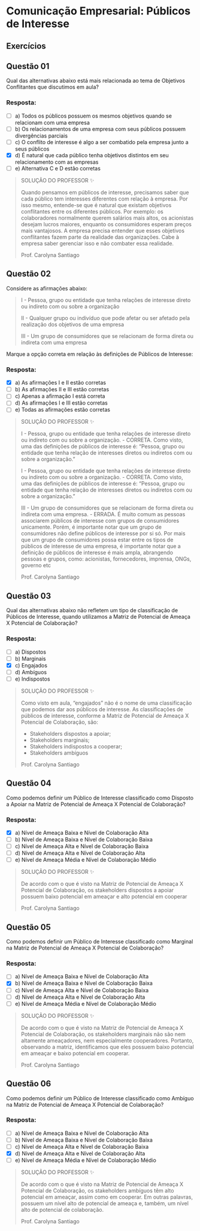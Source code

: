 # Comunicação Empresarial: Públicos de Interesse

## Exercícios


## Questão 01 
Qual das alternativas abaixo está mais relacionada ao tema de Objetivos Conflitantes que discutimos em aula?

### Resposta:
- [ ] a) ​Todos os públicos possuem os mesmos objetivos quando se relacionam com uma empresa
- [ ] b) Os relacionamentos de uma empresa com seus públicos possuem divergências parciais
- [ ] c) ​O conflito de interesse é algo a ser combatido pela empresa junto a seus públicos
- [x] d) ​É natural que cada público tenha objetivos distintos em seu relacionamento com as empresas
- [ ] e) Alternativa C e D estão corretas

> SOLUÇÃO DO PROFESSOR ✨
>
> Quando pensamos em públicos de interesse, precisamos saber que cada público tem interesses diferentes com relação à empresa. Por isso mesmo, entende-se que é natural que existam objetivos conflitantes entre os diferentes públicos. Por exemplo: os colaboradores normalmente querem salários mais altos, os acionistas desejam lucros maiores, enquanto os consumidores esperam preços mais vantajosos. A empresa precisa entender que esses objetivos conflitantes fazem parte da realidade das organizações. Cabe à empresa saber gerenciar isso e não combater essa realidade.
>
> Prof. Carolyna Santiago

## Questão 02 
Considere as afirmações abaixo:

> I - Pessoa, grupo ou entidade que tenha relações de interesse direto ou indireto com ou sobre a organização
>
> II - Qualquer grupo ou indivíduo que pode afetar ou ser afetado pela realização dos objetivos de uma empresa
>
> III - Um grupo de consumidores que se relacionam de forma direta ou indireta com uma empresa

Marque a opção correta em relação às definições de Públicos de Interesse:

### Resposta:
- [x] a) ​As afirmações I e II estão corretas
- [ ] b) ​As afirmações II e III estão corretas
- [ ] c) ​Apenas a afirmação I está correta
- [ ] d) ​As afirmações I e III estão corretas
- [ ] e) ​Todas as afirmações estão corretas

> SOLUÇÃO DO PROFESSOR ✨
>
> I - Pessoa, grupo ou entidade que tenha relações de interesse direto ou indireto com ou sobre a organização. - CORRETA. Como visto, uma das definições de públicos de interesse é: “Pessoa, grupo ou entidade que tenha relação de interesses diretos ou indiretos com ou sobre a organização.”
>
> I - Pessoa, grupo ou entidade que tenha relações de interesse direto ou indireto com ou sobre a organização. - CORRETA. Como visto, uma das definições de públicos de interesse é: “Pessoa, grupo ou entidade que tenha relação de interesses diretos ou indiretos com ou sobre a organização.”
>
> III - Um grupo de consumidores que se relacionam de forma direta ou indireta com uma empresa. - ERRADA. É muito comum as pessoas associarem públicos de interesse com grupos de consumidores unicamente. Porém, é importante notar que um grupo de consumidores não define públicos de interesse por si só. Por mais que um grupo de consumidores possa estar entre os tipos de públicos de interesse de uma empresa, é importante notar que a definição de públicos de interesse é mais ampla, abrangendo pessoas e grupos, como: acionistas, fornecedores, imprensa, ONGs, governo etc
>
> Prof. Carolyna Santiago


## Questão 03 
​Qual das alternativas abaixo não refletem um tipo de classificação de Públicos de Interesse, quando utilizamos a Matriz de Potencial de Ameaça X Potencial de Colaboração?

### Resposta:
- [ ] a) ​Dispostos
- [ ] b) ​Marginais
- [x] c) ​Engajados
- [ ] d) ​Ambíguos
- [ ] e) ​Indispostos

> SOLUÇÃO DO PROFESSOR ✨
>
> Como visto em aula, “engajados” não é o nome de uma classificação que podemos dar aos públicos de interesse. As classificações de públicos de interesse, conforme a Matriz de Potencial de Ameaça X Potencial de Colaboração, são:
> 
>- Stakeholders dispostos a apoiar;
>- Stakeholders marginais;
>- Stakeholders indispostos a cooperar;
>- Stakeholders ambíguos 
>
> Prof. Carolyna Santiago


## Questão 04 
Como podemos definir um Público de Interesse classificado como Disposto a Apoiar na Matriz de Potencial de Ameaça X Potencial de Colaboração?

### Resposta:
- [x] a) ​Nível de Ameaça Baixa e Nível de Colaboração Alta
- [ ] b) ​Nível de Ameaça Baixa e Nível de Colaboração Baixa
- [ ] c) ​Nível de Ameaça Alta e Nível de Colaboração Baixa
- [ ] d) Nível de Ameaça Alta e Nível de Colaboração Alta
- [ ] e) ​Nível de Ameaça Média e Nível de Colaboração Médio

> SOLUÇÃO DO PROFESSOR ✨
>
> De acordo com o que é visto na Matriz de Potencial de Ameaça X Potencial de Colaboração, os stakeholders dispostos a apoiar possuem baixo potencial em ameaçar e alto potencial em cooperar
>
> Prof. Carolyna Santiago


## Questão 05 
​Como podemos definir um Público de Interesse classificado como Marginal na Matriz de Potencial de Ameaça X Potencial de Colaboração?

### Resposta:
- [ ] a) ​Nível de Ameaça Baixa e Nível de Colaboração Alta
- [x] b) ​Nível de Ameaça Baixa e Nível de Colaboração Baixa
- [ ] c) Nível de Ameaça Alta e Nível de Colaboração Baixa
- [ ] d) ​Nível de Ameaça Alta e Nível de Colaboração Alta
- [ ] e) ​Nível de Ameaça Média e Nível de Colaboração Médio

> SOLUÇÃO DO PROFESSOR ✨
>
> De acordo com o que é visto na Matriz de Potencial de Ameaça X Potencial de Colaboração, os stakeholders marginais não são nem altamente ameaçadores, nem especialmente cooperadores. Portanto, observando a matriz, identificamos que eles possuem baixo potencial em ameaçar e baixo potencial em cooperar.
>
> Prof. Carolyna Santiago


## Questão 06 
​Como podemos definir um Público de Interesse classificado como Ambíguo na Matriz de Potencial de Ameaça X Potencial de Colaboração?

### Resposta:
- [ ] a) Nível de Ameaça Baixa e Nível de Colaboração Alta
- [ ] b) ​Nível de Ameaça Baixa e Nível de Colaboração Baixa
- [ ] c) Nível de Ameaça Alta e Nível de Colaboração Baixa
- [x] d) ​Nível de Ameaça Alta e Nível de Colaboração Alta
- [ ] e) Nível de Ameaça Média e Nível de Colaboração Médio

> SOLUÇÃO DO PROFESSOR ✨
>
> ​De acordo com o que é visto na Matriz de Potencial de Ameaça X Potencial de Colaboração, os stakeholders ambíguos têm alto potencial em ameaçar, assim como em cooperar. Em outras palavras, possuem um nível alto de potencial de ameaça e, também, um nível alto de potencial de colaboração.
>
> Prof. Carolyna Santiago